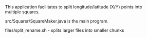 This application facilitates to split longitude/latitude (X/Y) points into multiple squares.

src/Squarer/SquareMaker.java is the main program.

files/split_rename.sh - splits larger files into smaller chunks

